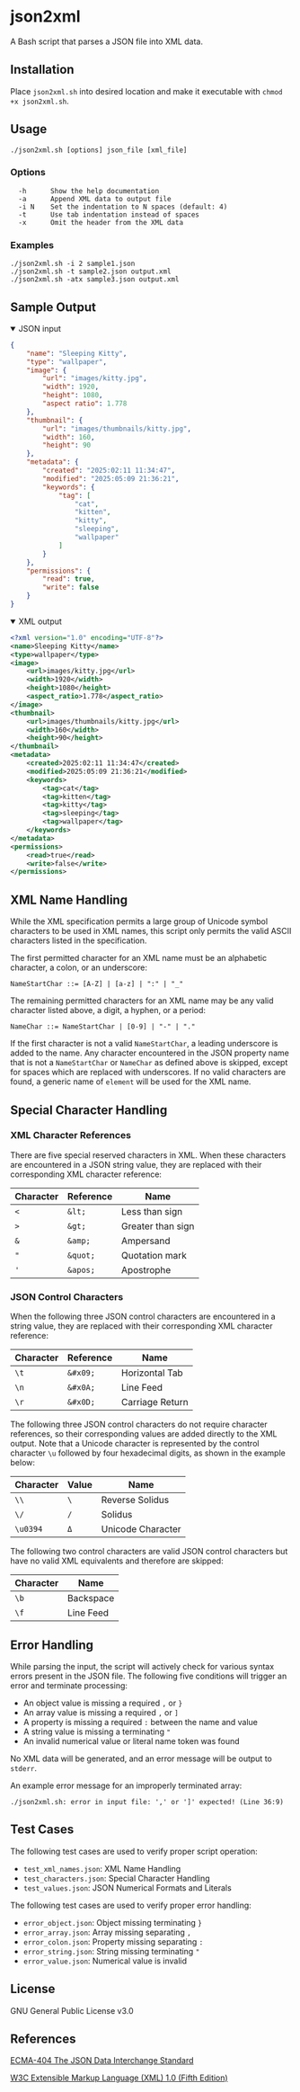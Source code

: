 # **json2xml**

A Bash script that parses a JSON file into XML data.

## Installation

Place `json2xml.sh` into desired location and make it executable with
`chmod +x json2xml.sh`.

## Usage

```
./json2xml.sh [options] json_file [xml_file]
```

### Options

```
  -h      Show the help documentation
  -a      Append XML data to output file
  -i N    Set the indentation to N spaces (default: 4)
  -t      Use tab indentation instead of spaces
  -x      Omit the header from the XML data
```

### Examples

```
./json2xml.sh -i 2 sample1.json
./json2xml.sh -t sample2.json output.xml
./json2xml.sh -atx sample3.json output.xml
```

## Sample Output

<details open>

<summary>JSON input</summary>

```json
{
    "name": "Sleeping Kitty",
    "type": "wallpaper",
    "image": {
        "url": "images/kitty.jpg",
        "width": 1920,
        "height": 1080,
        "aspect ratio": 1.778
    },
    "thumbnail": {
        "url": "images/thumbnails/kitty.jpg",
        "width": 160,
        "height": 90
    },
    "metadata": {
        "created": "2025:02:11 11:34:47",
        "modified": "2025:05:09 21:36:21",
        "keywords": {
            "tag": [
                "cat",
                "kitten",
                "kitty",
                "sleeping",
                "wallpaper"
            ]
        }
    },
    "permissions": {
        "read": true,
        "write": false
    }
}
```
</details>

<details open>

<summary>XML output</summary>

```xml
<?xml version="1.0" encoding="UTF-8"?>
<name>Sleeping Kitty</name>
<type>wallpaper</type>
<image>
    <url>images/kitty.jpg</url>
    <width>1920</width>
    <height>1080</height>
    <aspect_ratio>1.778</aspect_ratio>
</image>
<thumbnail>
    <url>images/thumbnails/kitty.jpg</url>
    <width>160</width>
    <height>90</height>
</thumbnail>
<metadata>
    <created>2025:02:11 11:34:47</created>
    <modified>2025:05:09 21:36:21</modified>
    <keywords>
        <tag>cat</tag>
        <tag>kitten</tag>
        <tag>kitty</tag>
        <tag>sleeping</tag>
        <tag>wallpaper</tag>
    </keywords>
</metadata>
<permissions>
    <read>true</read>
    <write>false</write>
</permissions>
```
</details>

## XML Name Handling

While the XML specification permits a large group of Unicode symbol characters
to be used in XML names, this script only permits the valid ASCII characters
listed in the specification.

The first permitted character for an XML name must be an
alphabetic character, a colon, or an underscore:

`NameStartChar ::= [A-Z] | [a-z] | ":" | "_"`

The remaining permitted characters for an XML name may be any valid
character listed above, a digit, a hyphen, or a period:

`NameChar ::= NameStartChar | [0-9] | "-" | "."`

If the first character is not a valid `NameStartChar`, a leading underscore
is added to the name. Any character encountered in the JSON property name that
is not a `NameStartChar` or `NameChar` as defined above is skipped, except for
spaces which are replaced with underscores. If no valid characters are found,
a generic name of `element` will be used for the XML name.

## Special Character Handling

### XML Character References

There are five special reserved characters in XML.
When these characters are encountered in a JSON string value,
they are replaced with their corresponding XML character reference:

| Character | Reference | Name |
| ---- | ---- | ---- |
| `<` | `&lt;` | Less than sign |
| `>` | `&gt;` | Greater than sign |
| `&` | `&amp;` | Ampersand |
| `"` | `&quot;` | Quotation mark |
| `'` | `&apos;` | Apostrophe |

### JSON Control Characters

When the following three JSON control characters are encountered in a string
value, they are replaced with their corresponding XML character reference:

| Character | Reference | Name |
| ---- | ---- | ---- |
| `\t` | `&#x09;` | Horizontal Tab |
| `\n` | `&#x0A;` | Line Feed |
| `\r` | `&#x0D;` | Carriage Return |

The following three JSON control characters do not require character
references, so their corresponding values are added directly to the XML output.
Note that a Unicode character is represented by the control character `\u`
followed by four hexadecimal digits, as shown in the example below:

| Character | Value | Name |
| ---- | ---- | ---- |
| `\\` | `\` | Reverse Solidus |
| `\/` | `/` | Solidus |
| `\u0394` | `Δ` | Unicode Character |

The following two control characters are valid JSON control characters but have
no valid XML equivalents and therefore are skipped:

| Character | Name |
| ---- | ---- |
| `\b` | Backspace |
| `\f` | Line Feed |

## Error Handling

While parsing the input, the script will actively check for various syntax
errors present in the JSON file. The following five conditions will trigger an
error and terminate processing:

* An object value is missing a required `,` or `}`
* An array value is missing a required `,` or `]`
* A property is missing a required `:` between the name and value
* A string value is missing a terminating `"`
* An invalid numerical value or literal name token was found

No XML data will be generated, and an error message will be output to `stderr`.

An example error message for an improperly terminated array:
```
./json2xml.sh: error in input file: ',' or ']' expected! (Line 36:9)
```

## Test Cases

The following test cases are used to verify proper script operation:

* `test_xml_names.json`: XML Name Handling
* `test_characters.json`: Special Character Handling
* `test_values.json`: JSON Numerical Formats and Literals

The following test cases are used to verify proper error handling:

* `error_object.json`: Object missing terminating `}`
* `error_array.json`: Array missing separating `,`
* `error_colon.json`: Property missing separating `:`
* `error_string.json`: String missing terminating `"`
* `error_value.json`: Numerical value is invalid

## License

 GNU General Public License v3.0

## References

[ECMA-404 The JSON Data Interchange Standard](https://www.ecma-international.org/publications-and-standards/standards/ecma-404/)

[W3C Extensible Markup Language (XML) 1.0 (Fifth Edition)](https://www.w3.org/TR/xml/)
